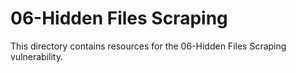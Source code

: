 # 06-Hidden Files Scraping
This directory contains resources for the 06-Hidden Files Scraping vulnerability.
